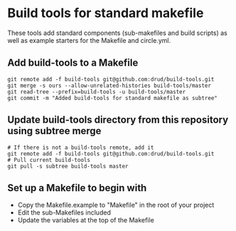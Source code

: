 # Build tools for standard makefile

These tools add standard components (sub-makefiles and build scripts) as well as example starters for the Makefile and circle.yml.

## Add build-tools to a Makefile

```
git remote add -f build-tools git@github.com:drud/build-tools.git
git merge -s ours --allow-unrelated-histories build-tools/master
git read-tree --prefix=build-tools -u build-tools/master
git commit -m "Added build-tools for standard makefile as subtree"
```

## Update build-tools directory from this repository using subtree merge

```
# If there is not a build-tools remote, add it
git remote add -f build-tools git@github.com:drud/build-tools.git
# Pull current build-tools
git pull -s subtree build-tools master
```

## Set up a Makefile to begin with

* Copy the Makefile.example to "Makefile" in the root of your project
* Edit the sub-Makefiles included
* Update the variables at the top of the Makefile

